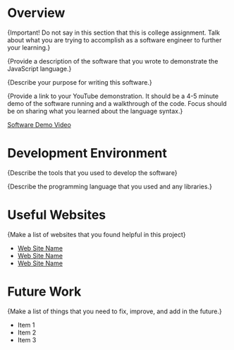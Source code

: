 # Overview

{Important! Do not say in this section that this is college assignment. Talk about what you are trying to accomplish as a software engineer to further your learning.}

{Provide a description of the software that you wrote to demonstrate the JavaScript language.}

{Describe your purpose for writing this software.}

{Provide a link to your YouTube demonstration. It should be a 4-5 minute demo of the software running and a walkthrough of the code. Focus should be on sharing what you learned about the language syntax.}

[Software Demo Video](http://youtube.link.goes.here)

# Development Environment

{Describe the tools that you used to develop the software}

{Describe the programming language that you used and any libraries.}

# Useful Websites

{Make a list of websites that you found helpful in this project}

- [Web Site Name](https://www.youtube.com/watch?v=AD5hxsFJc4o)
- [Web Site Name](https://gist.github.com/erickedji/68802#file-quotes-txt)
- [Web Site Name](https://stackoverflow.com/questions/3244361/can-i-access-variables-from-another-file)

# Future Work

{Make a list of things that you need to fix, improve, and add in the future.}

- Item 1
- Item 2
- Item 3
